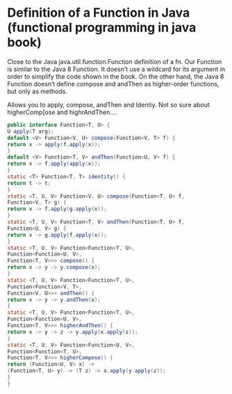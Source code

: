 # Definition of a Function in Java (functional programming in java book)

Close to the Java java.util.function.Function definition of a fn.
Our Function is similar to the Java 8 Function. It doesn’t use a wildcard for its argument in order to
simplify the code shown in the book. On the other hand, the Java 8 Function doesn’t define compose and andThen as higher-order functions, 
but only as methods.

Allows you to apply, compose, andThen and Identiy.
Not so sure about higherComp[ose and highrAndThen....

```java
public interface Function<T, U> {
U apply(T arg);
default <V> Function<V, U> compose(Function<V, T> f) {
return x -> apply(f.apply(x));
}
default <V> Function<T, V> andThen(Function<U, V> f) {
return x -> f.apply(apply(x));
}
static <T> Function<T, T> identity() {
return t -> t;
}
static <T, U, V> Function<V, U> compose(Function<T, U> f,
Function<V, T> g) {
return x -> f.apply(g.apply(x));
}
static <T, U, V> Function<T, V> andThen(Function<T, U> f,
Function<U, V> g) {
return x -> g.apply(f.apply(x));
}
static <T, U, V> Function<Function<T, U>,
Function<Function<U, V>,
Function<T, V>>> compose() {
return x -> y -> y.compose(x);
}
static <T, U, V> Function<Function<T, U>,
Function<Function<V, T>,
Function<V, U>>> andThen() {
return x -> y -> y.andThen(x);
}
static <T, U, V> Function<Function<T, U>,
Function<Function<U, V>,
Function<T, V>>> higherAndThen() {
return x -> y -> z -> y.apply(x.apply(z));
}
static <T, U, V> Function<Function<U, V>,
Function<Function<T, U>,
Function<T, V>>> higherCompose() {
return (Function<U, V> x) ->
(Function<T, U> y) -> (T z) -> x.apply(y.apply(z));
}
}
```
